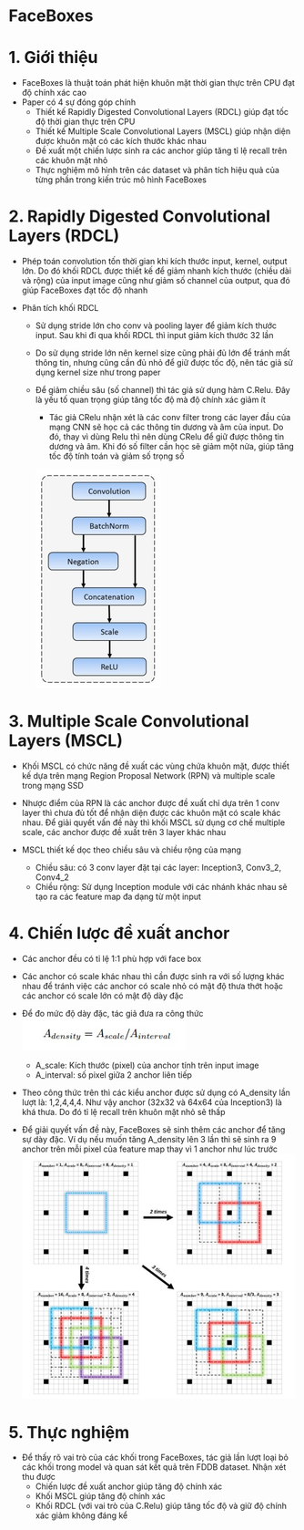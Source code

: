 FaceBoxes
===================

# 1. Giới thiệu

* FaceBoxes là thuật toán phát hiện khuôn mặt thời gian thực trên CPU đạt độ chính xác cao
* Paper có 4 sự đóng góp chính
	* Thiết kế Rapidly Digested Convolutional Layers (RDCL) giúp đạt tốc độ thời gian thực trên CPU
	* Thiết kế Multiple Scale Convolutional Layers (MSCL) giúp nhận diện được khuôn mặt có các kích thước khác nhau
	* Đề xuất một chiến lược sinh ra các anchor giúp tăng tỉ lệ recall trên các khuôn mặt nhỏ
	* Thực nghiệm mô hình trên các dataset và phân tích hiệu quả của từng phần trong kiến trúc mô hình FaceBoxes
	

# 2. Rapidly Digested Convolutional Layers (RDCL)
* Phép toán convolution tốn thời gian khi kích thước input, kernel, output lớn. Do đó khối RDCL được thiết kế để giảm nhanh kích thước (chiều dài và rộng) của input image cũng như giảm số channel của output, qua đó giúp FaceBoxes đạt tốc độ nhanh

* Phân tích khối RDCL
	* Sử dụng stride lớn cho conv và pooling layer để giảm kích thước input. Sau khi đi qua khối RDCL thì input giảm kích thước 32 lần
	* Do sử dụng stride lớn nên kernel size cũng phải đủ lớn để tránh mất thông tin, nhưng cũng cần đủ nhỏ để giữ được tốc độ, nên tác giả sử dụng kernel size như trong paper
	* Để giảm chiều sâu (số channel) thì tác giả sử dụng hàm C.Relu. Đây là yếu tố quan trọng giúp tăng tốc độ mà độ chính xác giảm ít
		* Tác giả CRelu nhận xét là các conv filter trong các layer đầu của mạng CNN sẽ học cả các thông tin dương và âm của input. Do đó, thay vì dùng Relu thì nên dùng CRelu để giữ được thông tin dương và âm. Khi đó số filter cần học sẽ giảm một nửa, giúp tăng tốc độ tính toán và giảm số trọng số
		
		![](./Images/CRelu.jpg)


# 3. Multiple Scale Convolutional Layers (MSCL)
* Khối MSCL có chức năng đề xuất các vùng chứa khuôn mặt, được thiết kế dựa trên mạng Region Proposal Network (RPN) và multiple scale trong mạng SSD

* Nhược điểm của RPN là các anchor được đề xuất chỉ dựa trên 1 conv layer thì chưa đủ tốt để nhận diện được các khuôn mặt có scale khác nhau. Để giải quyết vấn đề này thì khối MSCL sử dụng cơ chế multiple scale, các anchor được đề xuất trên 3 layer khác nhau

* MSCL thiết kế dọc theo chiều sâu và chiều rộng của mạng
	* Chiều sâu: có 3 conv layer đặt tại các layer: Inception3, Conv3_2, Conv4_2
	* Chiều rộng: Sử dụng Inception module với các nhánh khác nhau sẽ tạo ra các feature map đa dạng từ một input


# 4. Chiến lược đề xuất anchor
* Các anchor đều có tỉ lệ 1:1 phù hợp với face box
* Các anchor có scale khác nhau thì cần được sinh ra với số lượng khác nhau để tránh việc các anchor có scale nhỏ có mật độ thưa thớt hoặc các anchor có scale lớn có mật độ dày đặc
* Để đo mức độ dày đặc, tác giả đưa ra công thức
![](./Images/Density_Equation.jpg)
	
	* A_scale: Kích thước (pixel) của anchor tính trên input image
	* A_interval: số pixel giữa 2 anchor liên tiếp

* Theo công thức trên thì các kiểu anchor được sử dụng có A_density lần lượt là: 1,2,4,4,4. Như vậy anchor (32x32 và 64x64 của Inception3) là khá thưa. Do đó tỉ lệ recall trên khuôn mặt nhỏ sẽ thấp
* Để giải quyết vấn đề này, FaceBoxes sẽ sinh thêm các anchor để tăng sự dày đặc. Ví dụ nếu muốn tăng A_density lên 3 lần thì sẽ sinh ra 9 anchor trên mỗi pixel của feature map thay vì 1 anchor như lúc trước
![](./Images/Example_AnchorDensification.jpg)


# 5. Thực nghiệm
* Để thấy rõ vai trò của các khối trong FaceBoxes, tác giả lần lượt loại bỏ các khối trong model và quan sát kết quả trên FDDB dataset. Nhận xét thu được
	* Chiến lược đề xuất anchor giúp tăng độ chính xác
	* Khối MSCL giúp tăng độ chính xác
	* Khối RDCL (với vai trò của C.Relu) giúp tăng tốc độ và giữ độ chính xác giảm không đáng kể